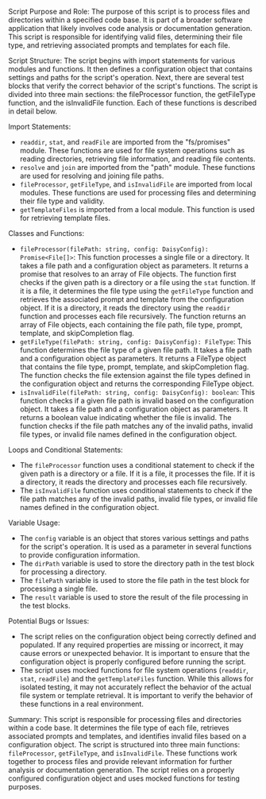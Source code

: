 Script Purpose and Role:
The purpose of this script is to process files and directories within a specified code base. It is part of a broader software application that likely involves code analysis or documentation generation. This script is responsible for identifying valid files, determining their file type, and retrieving associated prompts and templates for each file.

Script Structure:
The script begins with import statements for various modules and functions. It then defines a configuration object that contains settings and paths for the script's operation. Next, there are several test blocks that verify the correct behavior of the script's functions. The script is divided into three main sections: the fileProcessor function, the getFileType function, and the isInvalidFile function. Each of these functions is described in detail below.

Import Statements:
- `readdir`, `stat`, and `readFile` are imported from the "fs/promises" module. These functions are used for file system operations such as reading directories, retrieving file information, and reading file contents.
- `resolve` and `join` are imported from the "path" module. These functions are used for resolving and joining file paths.
- `fileProcessor`, `getFileType`, and `isInvalidFile` are imported from local modules. These functions are used for processing files and determining their file type and validity.
- `getTemplateFiles` is imported from a local module. This function is used for retrieving template files.

Classes and Functions:
- `fileProcessor(filePath: string, config: DaisyConfig): Promise<File[]>`: This function processes a single file or a directory. It takes a file path and a configuration object as parameters. It returns a promise that resolves to an array of File objects. The function first checks if the given path is a directory or a file using the `stat` function. If it is a file, it determines the file type using the `getFileType` function and retrieves the associated prompt and template from the configuration object. If it is a directory, it reads the directory using the `readdir` function and processes each file recursively. The function returns an array of File objects, each containing the file path, file type, prompt, template, and skipCompletion flag.
- `getFileType(filePath: string, config: DaisyConfig): FileType`: This function determines the file type of a given file path. It takes a file path and a configuration object as parameters. It returns a FileType object that contains the file type, prompt, template, and skipCompletion flag. The function checks the file extension against the file types defined in the configuration object and returns the corresponding FileType object.
- `isInvalidFile(filePath: string, config: DaisyConfig): boolean`: This function checks if a given file path is invalid based on the configuration object. It takes a file path and a configuration object as parameters. It returns a boolean value indicating whether the file is invalid. The function checks if the file path matches any of the invalid paths, invalid file types, or invalid file names defined in the configuration object.

Loops and Conditional Statements:
- The `fileProcessor` function uses a conditional statement to check if the given path is a directory or a file. If it is a file, it processes the file. If it is a directory, it reads the directory and processes each file recursively.
- The `isInvalidFile` function uses conditional statements to check if the file path matches any of the invalid paths, invalid file types, or invalid file names defined in the configuration object.

Variable Usage:
- The `config` variable is an object that stores various settings and paths for the script's operation. It is used as a parameter in several functions to provide configuration information.
- The `dirPath` variable is used to store the directory path in the test block for processing a directory.
- The `filePath` variable is used to store the file path in the test block for processing a single file.
- The `result` variable is used to store the result of the file processing in the test blocks.

Potential Bugs or Issues:
- The script relies on the configuration object being correctly defined and populated. If any required properties are missing or incorrect, it may cause errors or unexpected behavior. It is important to ensure that the configuration object is properly configured before running the script.
- The script uses mocked functions for file system operations (`readdir`, `stat`, `readFile`) and the `getTemplateFiles` function. While this allows for isolated testing, it may not accurately reflect the behavior of the actual file system or template retrieval. It is important to verify the behavior of these functions in a real environment.

Summary:
This script is responsible for processing files and directories within a code base. It determines the file type of each file, retrieves associated prompts and templates, and identifies invalid files based on a configuration object. The script is structured into three main functions: `fileProcessor`, `getFileType`, and `isInvalidFile`. These functions work together to process files and provide relevant information for further analysis or documentation generation. The script relies on a properly configured configuration object and uses mocked functions for testing purposes.